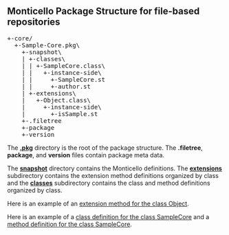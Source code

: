 ## Monticello Package Structure for file-based repositories

<pre>
+-core/
  +-Sample-Core.pkg\
    +-snapshot\
    | +-classes\
    | | +-SampleCore.class\
    | |   +-instance-side\
    | |     +-SampleCore.st
    | |     +-author.st
    | +-extensions\
    |   +-Object.class\
    |     +-instance-side\
    |       +-isSample.st
    +-.filetree
    +-package
    +-version
</pre>
  
The [**.pkg**](core/Sample-Core.pkg) directory is the root of the package structure. The **.filetree**, **package**, and **version** files contain package meta data.

The [**snapshot**][6] directory contains the Monticello definitions. The [**extensions**][4] 
subdirectory contains the extension method definitions organized by class
and the [**classes**][3] subdirectory contains the class and method definitions organized by class.

Here is an example of an [extension method for the class Object][5].

Here is an example of a [class definition for the class SampleCore][1] and a [method
definition for the class SampleCore][2].

[1]: https://github.com/dalehenrich/sample/blob/master/src/Sample-Core.pkg/snapshot/classes/SampleCore.class/instance-side/SampleCore.st
[2]: https://github.com/dalehenrich/sample/blob/master/src/Sample-Core.pkg/snapshot/classes/SampleCore.class/instance-side/authorName.st
[3]: https://github.com/dalehenrich/sample/tree/master/src/Sample-Core.pkg/snapshot/classes

[4]: https://github.com/dalehenrich/sample/tree/master/src/Sample-Core.pkg/snapshot/extensions
[5]: https://github.com/dalehenrich/sample/blob/master/src/Sample-Core.pkg/snapshot/extensions/Object.class/instance-side/isSample.st

[6]: https://github.com/dalehenrich/sample/tree/master/src/Sample-Core.pkg/defs


